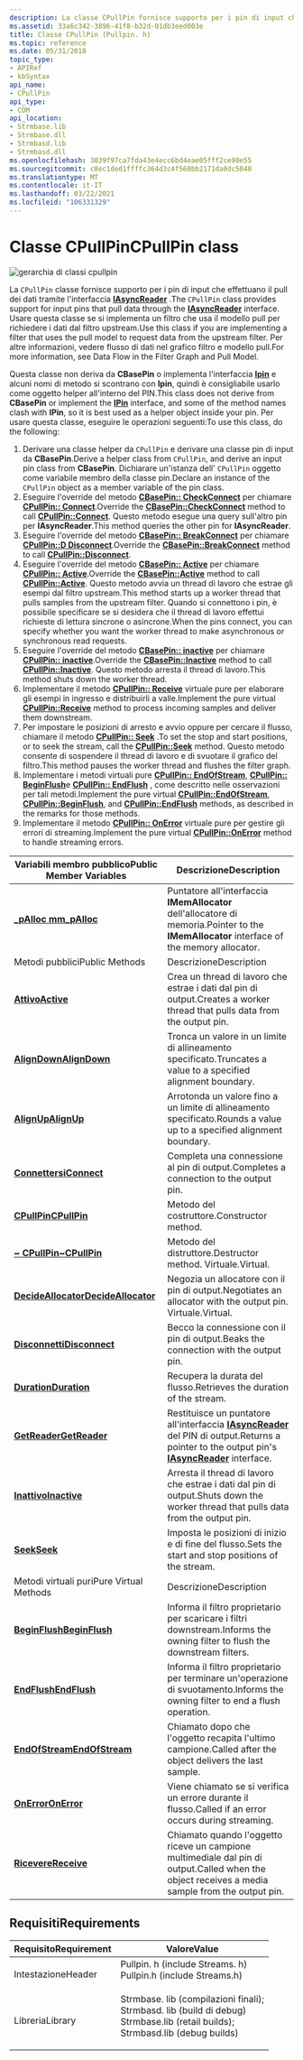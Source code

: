 ```yaml
---
description: La classe CPullPin fornisce supporto per i pin di input che effettuano il pull dei dati attraverso l'interfaccia IAsyncReader.
ms.assetid: 33a6c342-3896-41f8-b32d-01db3eed003e
title: Classe CPullPin (Pullpin. h)
ms.topic: reference
ms.date: 05/31/2018
topic_type:
- APIRef
- kbSyntax
api_name:
- CPullPin
api_type:
- COM
api_location:
- Strmbase.lib
- Strmbase.dll
- Strmbasd.lib
- Strmbasd.dll
ms.openlocfilehash: 3039f97ca7fda43e4ecc6bd4eae05fff2ce90e55
ms.sourcegitcommit: c8ec1ded1ffffc364d3c4f560bb2171da0dc5040
ms.translationtype: MT
ms.contentlocale: it-IT
ms.lasthandoff: 03/22/2021
ms.locfileid: "106331329"
---
```

# <a name="cpullpin-class"></a><span data-ttu-id="a4ebf-103">Classe CPullPin</span><span class="sxs-lookup"><span data-stu-id="a4ebf-103">CPullPin class</span></span>

![gerarchia di classi cpullpin](images/pulpin01.png)

<span data-ttu-id="a4ebf-105">La `CPullPin` classe fornisce supporto per i pin di input che effettuano il pull dei dati tramite l'interfaccia [**IAsyncReader**](/windows/desktop/api/Strmif/nn-strmif-iasyncreader) .</span><span class="sxs-lookup"><span data-stu-id="a4ebf-105">The `CPullPin` class provides support for input pins that pull data through the [**IAsyncReader**](/windows/desktop/api/Strmif/nn-strmif-iasyncreader) interface.</span></span> <span data-ttu-id="a4ebf-106">Usare questa classe se si implementa un filtro che usa il modello pull per richiedere i dati dal filtro upstream.</span><span class="sxs-lookup"><span data-stu-id="a4ebf-106">Use this class if you are implementing a filter that uses the pull model to request data from the upstream filter.</span></span> <span data-ttu-id="a4ebf-107">Per altre informazioni, vedere flusso di dati nel grafico filtro e modello pull.</span><span class="sxs-lookup"><span data-stu-id="a4ebf-107">For more information, see Data Flow in the Filter Graph and Pull Model.</span></span>

<span data-ttu-id="a4ebf-108">Questa classe non deriva da **CBasePin** o implementa l'interfaccia [**Ipin**](/windows/desktop/api/Strmif/nn-strmif-ipin) e alcuni nomi di metodo si scontrano con **Ipin**, quindi è consigliabile usarlo come oggetto helper all'interno del PIN.</span><span class="sxs-lookup"><span data-stu-id="a4ebf-108">This class does not derive from **CBasePin** or implement the [**IPin**](/windows/desktop/api/Strmif/nn-strmif-ipin) interface, and some of the method names clash with **IPin**, so it is best used as a helper object inside your pin.</span></span> <span data-ttu-id="a4ebf-109">Per usare questa classe, eseguire le operazioni seguenti:</span><span class="sxs-lookup"><span data-stu-id="a4ebf-109">To use this class, do the following:</span></span>

1.  <span data-ttu-id="a4ebf-110">Derivare una classe helper da `CPullPin` e derivare una classe pin di input da **CBasePin**.</span><span class="sxs-lookup"><span data-stu-id="a4ebf-110">Derive a helper class from `CPullPin`, and derive an input pin class from **CBasePin**.</span></span> <span data-ttu-id="a4ebf-111">Dichiarare un'istanza dell' `CPullPin` oggetto come variabile membro della classe pin.</span><span class="sxs-lookup"><span data-stu-id="a4ebf-111">Declare an instance of the `CPullPin` object as a member variable of the pin class.</span></span>
2.  <span data-ttu-id="a4ebf-112">Eseguire l'override del metodo [**CBasePin:: CheckConnect**](cbasepin-checkconnect.md) per chiamare [**CPullPin:: Connect**](cpullpin-connect.md).</span><span class="sxs-lookup"><span data-stu-id="a4ebf-112">Override the [**CBasePin::CheckConnect**](cbasepin-checkconnect.md) method to call [**CPullPin::Connect**](cpullpin-connect.md).</span></span> <span data-ttu-id="a4ebf-113">Questo metodo esegue una query sull'altro pin per **IAsyncReader**.</span><span class="sxs-lookup"><span data-stu-id="a4ebf-113">This method queries the other pin for **IAsyncReader**.</span></span>
3.  <span data-ttu-id="a4ebf-114">Eseguire l'override del metodo [**CBasePin:: BreakConnect**](cbasepin-breakconnect.md) per chiamare [**CPullPin::D Disconnect**](cpullpin-disconnect.md).</span><span class="sxs-lookup"><span data-stu-id="a4ebf-114">Override the [**CBasePin::BreakConnect**](cbasepin-breakconnect.md) method to call [**CPullPin::Disconnect**](cpullpin-disconnect.md).</span></span>
4.  <span data-ttu-id="a4ebf-115">Eseguire l'override del metodo [**CBasePin:: Active**](cbasepin-active.md) per chiamare [**CPullPin:: Active**](cpullpin-active.md).</span><span class="sxs-lookup"><span data-stu-id="a4ebf-115">Override the [**CBasePin::Active**](cbasepin-active.md) method to call [**CPullPin::Active**](cpullpin-active.md).</span></span> <span data-ttu-id="a4ebf-116">Questo metodo avvia un thread di lavoro che estrae gli esempi dal filtro upstream.</span><span class="sxs-lookup"><span data-stu-id="a4ebf-116">This method starts up a worker thread that pulls samples from the upstream filter.</span></span> <span data-ttu-id="a4ebf-117">Quando si connettono i pin, è possibile specificare se si desidera che il thread di lavoro effettui richieste di lettura sincrone o asincrone.</span><span class="sxs-lookup"><span data-stu-id="a4ebf-117">When the pins connect, you can specify whether you want the worker thread to make asynchronous or synchronous read requests.</span></span>
5.  <span data-ttu-id="a4ebf-118">Eseguire l'override del metodo [**CBasePin:: inactive**](cbasepin-inactive.md) per chiamare [**CPullPin:: inactive**](cpullpin-inactive.md).</span><span class="sxs-lookup"><span data-stu-id="a4ebf-118">Override the [**CBasePin::Inactive**](cbasepin-inactive.md) method to call [**CPullPin::Inactive**](cpullpin-inactive.md).</span></span> <span data-ttu-id="a4ebf-119">Questo metodo arresta il thread di lavoro.</span><span class="sxs-lookup"><span data-stu-id="a4ebf-119">This method shuts down the worker thread.</span></span>
6.  <span data-ttu-id="a4ebf-120">Implementare il metodo [**CPullPin:: Receive**](cpullpin-receive.md) virtuale pure per elaborare gli esempi in ingresso e distribuirli a valle.</span><span class="sxs-lookup"><span data-stu-id="a4ebf-120">Implement the pure virtual [**CPullPin::Receive**](cpullpin-receive.md) method to process incoming samples and deliver them downstream.</span></span>
7.  <span data-ttu-id="a4ebf-121">Per impostare le posizioni di arresto e avvio oppure per cercare il flusso, chiamare il metodo [**CPullPin:: Seek**](cpullpin-seek.md) .</span><span class="sxs-lookup"><span data-stu-id="a4ebf-121">To set the stop and start positions, or to seek the stream, call the [**CPullPin::Seek**](cpullpin-seek.md) method.</span></span> <span data-ttu-id="a4ebf-122">Questo metodo consente di sospendere il thread di lavoro e di svuotare il grafico del filtro.</span><span class="sxs-lookup"><span data-stu-id="a4ebf-122">This method pauses the worker thread and flushes the filter graph.</span></span>
8.  <span data-ttu-id="a4ebf-123">Implementare i metodi virtuali pure [**CPullPin:: EndOfStream**](cpullpin-endofstream.md), [**CPullPin:: BeginFlush**](cpullpin-beginflush.md)e [**CPullPin:: EndFlush**](cpullpin-endflush.md) , come descritto nelle osservazioni per tali metodi.</span><span class="sxs-lookup"><span data-stu-id="a4ebf-123">Implement the pure virtual [**CPullPin::EndOfStream**](cpullpin-endofstream.md), [**CPullPin::BeginFlush**](cpullpin-beginflush.md), and [**CPullPin::EndFlush**](cpullpin-endflush.md) methods, as described in the remarks for those methods.</span></span>
9.  <span data-ttu-id="a4ebf-124">Implementare il metodo [**CPullPin:: OnError**](cpullpin-onerror.md) virtuale pure per gestire gli errori di streaming.</span><span class="sxs-lookup"><span data-stu-id="a4ebf-124">Implement the pure virtual [**CPullPin::OnError**](cpullpin-onerror.md) method to handle streaming errors.</span></span>



| <span data-ttu-id="a4ebf-125">Variabili membro pubblico</span><span class="sxs-lookup"><span data-stu-id="a4ebf-125">Public Member Variables</span></span>                             | <span data-ttu-id="a4ebf-126">Descrizione</span><span class="sxs-lookup"><span data-stu-id="a4ebf-126">Description</span></span>                                                                           |
|-----------------------------------------------------|---------------------------------------------------------------------------------------|
| [<span data-ttu-id="a4ebf-127">**\_pAlloc m**</span><span class="sxs-lookup"><span data-stu-id="a4ebf-127">**m\_pAlloc**</span></span>](cpullpin-m-palloc.md)              | <span data-ttu-id="a4ebf-128">Puntatore all'interfaccia **IMemAllocator** dell'allocatore di memoria.</span><span class="sxs-lookup"><span data-stu-id="a4ebf-128">Pointer to the **IMemAllocator** interface of the memory allocator.</span></span>                   |
| <span data-ttu-id="a4ebf-129">Metodi pubblici</span><span class="sxs-lookup"><span data-stu-id="a4ebf-129">Public Methods</span></span>                                      | <span data-ttu-id="a4ebf-130">Descrizione</span><span class="sxs-lookup"><span data-stu-id="a4ebf-130">Description</span></span>                                                                           |
| [<span data-ttu-id="a4ebf-131">**Attivo**</span><span class="sxs-lookup"><span data-stu-id="a4ebf-131">**Active**</span></span>](cpullpin-active.md)                   | <span data-ttu-id="a4ebf-132">Crea un thread di lavoro che estrae i dati dal pin di output.</span><span class="sxs-lookup"><span data-stu-id="a4ebf-132">Creates a worker thread that pulls data from the output pin.</span></span>                          |
| [<span data-ttu-id="a4ebf-133">**AlignDown**</span><span class="sxs-lookup"><span data-stu-id="a4ebf-133">**AlignDown**</span></span>](cpullpin-aligndown.md)             | <span data-ttu-id="a4ebf-134">Tronca un valore in un limite di allineamento specificato.</span><span class="sxs-lookup"><span data-stu-id="a4ebf-134">Truncates a value to a specified alignment boundary.</span></span>                                  |
| [<span data-ttu-id="a4ebf-135">**AlignUp**</span><span class="sxs-lookup"><span data-stu-id="a4ebf-135">**AlignUp**</span></span>](cpullpin-alignup.md)                 | <span data-ttu-id="a4ebf-136">Arrotonda un valore fino a un limite di allineamento specificato.</span><span class="sxs-lookup"><span data-stu-id="a4ebf-136">Rounds a value up to a specified alignment boundary.</span></span>                                  |
| [<span data-ttu-id="a4ebf-137">**Connettersi**</span><span class="sxs-lookup"><span data-stu-id="a4ebf-137">**Connect**</span></span>](cpullpin-connect.md)                 | <span data-ttu-id="a4ebf-138">Completa una connessione al pin di output.</span><span class="sxs-lookup"><span data-stu-id="a4ebf-138">Completes a connection to the output pin.</span></span>                                             |
| [<span data-ttu-id="a4ebf-139">**CPullPin**</span><span class="sxs-lookup"><span data-stu-id="a4ebf-139">**CPullPin**</span></span>](cpullpin-cpullpin.md)               | <span data-ttu-id="a4ebf-140">Metodo del costruttore.</span><span class="sxs-lookup"><span data-stu-id="a4ebf-140">Constructor method.</span></span>                                                                   |
| [<span data-ttu-id="a4ebf-141">**~ CPullPin**</span><span class="sxs-lookup"><span data-stu-id="a4ebf-141">**~CPullPin**</span></span>](cpullpin--cpullpin.md)             | <span data-ttu-id="a4ebf-142">Metodo del distruttore.</span><span class="sxs-lookup"><span data-stu-id="a4ebf-142">Destructor method.</span></span> <span data-ttu-id="a4ebf-143">Virtuale.</span><span class="sxs-lookup"><span data-stu-id="a4ebf-143">Virtual.</span></span>                                                           |
| [<span data-ttu-id="a4ebf-144">**DecideAllocator**</span><span class="sxs-lookup"><span data-stu-id="a4ebf-144">**DecideAllocator**</span></span>](cpullpin-decideallocator.md) | <span data-ttu-id="a4ebf-145">Negozia un allocatore con il pin di output.</span><span class="sxs-lookup"><span data-stu-id="a4ebf-145">Negotiates an allocator with the output pin.</span></span> <span data-ttu-id="a4ebf-146">Virtuale.</span><span class="sxs-lookup"><span data-stu-id="a4ebf-146">Virtual.</span></span>                                 |
| [<span data-ttu-id="a4ebf-147">**Disconnetti**</span><span class="sxs-lookup"><span data-stu-id="a4ebf-147">**Disconnect**</span></span>](cpullpin-disconnect.md)           | <span data-ttu-id="a4ebf-148">Becco la connessione con il pin di output.</span><span class="sxs-lookup"><span data-stu-id="a4ebf-148">Beaks the connection with the output pin.</span></span>                                             |
| [<span data-ttu-id="a4ebf-149">**Duration**</span><span class="sxs-lookup"><span data-stu-id="a4ebf-149">**Duration**</span></span>](cpullpin-duration.md)               | <span data-ttu-id="a4ebf-150">Recupera la durata del flusso.</span><span class="sxs-lookup"><span data-stu-id="a4ebf-150">Retrieves the duration of the stream.</span></span>                                                 |
| [<span data-ttu-id="a4ebf-151">**GetReader**</span><span class="sxs-lookup"><span data-stu-id="a4ebf-151">**GetReader**</span></span>](cpullpin-getreader.md)             | <span data-ttu-id="a4ebf-152">Restituisce un puntatore all'interfaccia [**IAsyncReader**](/windows/desktop/api/Strmif/nn-strmif-iasyncreader) del PIN di output.</span><span class="sxs-lookup"><span data-stu-id="a4ebf-152">Returns a pointer to the output pin's [**IAsyncReader**](/windows/desktop/api/Strmif/nn-strmif-iasyncreader) interface.</span></span> |
| [<span data-ttu-id="a4ebf-153">**Inattivo**</span><span class="sxs-lookup"><span data-stu-id="a4ebf-153">**Inactive**</span></span>](cpullpin-inactive.md)               | <span data-ttu-id="a4ebf-154">Arresta il thread di lavoro che estrae i dati dal pin di output.</span><span class="sxs-lookup"><span data-stu-id="a4ebf-154">Shuts down the worker thread that pulls data from the output pin.</span></span>                     |
| [<span data-ttu-id="a4ebf-155">**Seek**</span><span class="sxs-lookup"><span data-stu-id="a4ebf-155">**Seek**</span></span>](cpullpin-seek.md)                       | <span data-ttu-id="a4ebf-156">Imposta le posizioni di inizio e di fine del flusso.</span><span class="sxs-lookup"><span data-stu-id="a4ebf-156">Sets the start and stop positions of the stream.</span></span>                                      |
| <span data-ttu-id="a4ebf-157">Metodi virtuali puri</span><span class="sxs-lookup"><span data-stu-id="a4ebf-157">Pure Virtual Methods</span></span>                                | <span data-ttu-id="a4ebf-158">Descrizione</span><span class="sxs-lookup"><span data-stu-id="a4ebf-158">Description</span></span>                                                                           |
| [<span data-ttu-id="a4ebf-159">**BeginFlush**</span><span class="sxs-lookup"><span data-stu-id="a4ebf-159">**BeginFlush**</span></span>](cpullpin-beginflush.md)           | <span data-ttu-id="a4ebf-160">Informa il filtro proprietario per scaricare i filtri downstream.</span><span class="sxs-lookup"><span data-stu-id="a4ebf-160">Informs the owning filter to flush the downstream filters.</span></span>                            |
| [<span data-ttu-id="a4ebf-161">**EndFlush**</span><span class="sxs-lookup"><span data-stu-id="a4ebf-161">**EndFlush**</span></span>](cpullpin-endflush.md)               | <span data-ttu-id="a4ebf-162">Informa il filtro proprietario per terminare un'operazione di svuotamento.</span><span class="sxs-lookup"><span data-stu-id="a4ebf-162">Informs the owning filter to end a flush operation.</span></span>                                   |
| [<span data-ttu-id="a4ebf-163">**EndOfStream**</span><span class="sxs-lookup"><span data-stu-id="a4ebf-163">**EndOfStream**</span></span>](cpullpin-endofstream.md)         | <span data-ttu-id="a4ebf-164">Chiamato dopo che l'oggetto recapita l'ultimo campione.</span><span class="sxs-lookup"><span data-stu-id="a4ebf-164">Called after the object delivers the last sample.</span></span>                                     |
| [<span data-ttu-id="a4ebf-165">**OnError**</span><span class="sxs-lookup"><span data-stu-id="a4ebf-165">**OnError**</span></span>](cpullpin-onerror.md)                 | <span data-ttu-id="a4ebf-166">Viene chiamato se si verifica un errore durante il flusso.</span><span class="sxs-lookup"><span data-stu-id="a4ebf-166">Called if an error occurs during streaming.</span></span>                                           |
| [<span data-ttu-id="a4ebf-167">**Ricevere**</span><span class="sxs-lookup"><span data-stu-id="a4ebf-167">**Receive**</span></span>](cpullpin-receive.md)                 | <span data-ttu-id="a4ebf-168">Chiamato quando l'oggetto riceve un campione multimediale dal pin di output.</span><span class="sxs-lookup"><span data-stu-id="a4ebf-168">Called when the object receives a media sample from the output pin.</span></span>                   |



 

## <a name="requirements"></a><span data-ttu-id="a4ebf-169">Requisiti</span><span class="sxs-lookup"><span data-stu-id="a4ebf-169">Requirements</span></span>



| <span data-ttu-id="a4ebf-170">Requisito</span><span class="sxs-lookup"><span data-stu-id="a4ebf-170">Requirement</span></span> | <span data-ttu-id="a4ebf-171">Valore</span><span class="sxs-lookup"><span data-stu-id="a4ebf-171">Value</span></span> |
|--------------------|--------------------------------------------------------------------------------------------------------------------------------------------------------------------------------------------|
| <span data-ttu-id="a4ebf-172">Intestazione</span><span class="sxs-lookup"><span data-stu-id="a4ebf-172">Header</span></span><br/>  | <dl> <span data-ttu-id="a4ebf-173"><dt>Pullpin. h (include Streams. h)</dt></span><span class="sxs-lookup"><span data-stu-id="a4ebf-173"><dt>Pullpin.h (include Streams.h)</dt></span></span> </dl>                                                                                   |
| <span data-ttu-id="a4ebf-174">Libreria</span><span class="sxs-lookup"><span data-stu-id="a4ebf-174">Library</span></span><br/> | <dl> <span data-ttu-id="a4ebf-175"><dt>Strmbase. lib (compilazioni finali); </dt> <dt>Strmbasd. lib (build di debug)</dt></span><span class="sxs-lookup"><span data-stu-id="a4ebf-175"><dt>Strmbase.lib (retail builds); </dt> <dt>Strmbasd.lib (debug builds)</dt></span></span> </dl> |



 

 





